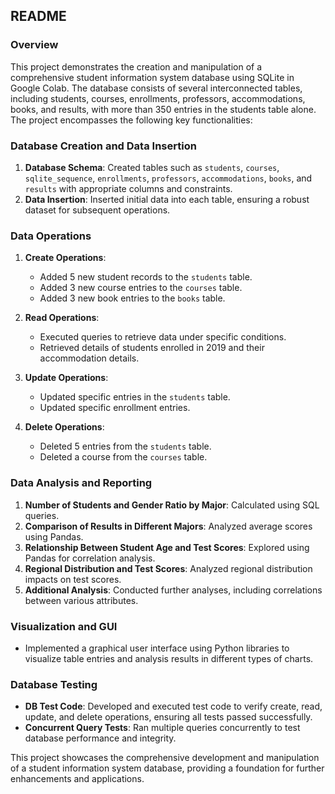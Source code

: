 ## README

### Overview

This project demonstrates the creation and manipulation of a comprehensive student information system database using SQLite in Google Colab. The database consists of several interconnected tables, including students, courses, enrollments, professors, accommodations, books, and results, with more than 350 entries in the students table alone. The project encompasses the following key functionalities:

### Database Creation and Data Insertion

1. **Database Schema**: Created tables such as `students`, `courses`, `sqlite_sequence`, `enrollments`, `professors`, `accommodations`, `books`, and `results` with appropriate columns and constraints.
2. **Data Insertion**: Inserted initial data into each table, ensuring a robust dataset for subsequent operations.

### Data Operations

1. **Create Operations**:
   - Added 5 new student records to the `students` table.
   - Added 3 new course entries to the `courses` table.
   - Added 3 new book entries to the `books` table.

2. **Read Operations**:
   - Executed queries to retrieve data under specific conditions.
   - Retrieved details of students enrolled in 2019 and their accommodation details.

3. **Update Operations**:
   - Updated specific entries in the `students` table.
   - Updated specific enrollment entries.

4. **Delete Operations**:
   - Deleted 5 entries from the `students` table.
   - Deleted a course from the `courses` table.

### Data Analysis and Reporting

1. **Number of Students and Gender Ratio by Major**: Calculated using SQL queries.
2. **Comparison of Results in Different Majors**: Analyzed average scores using Pandas.
3. **Relationship Between Student Age and Test Scores**: Explored using Pandas for correlation analysis.
4. **Regional Distribution and Test Scores**: Analyzed regional distribution impacts on test scores.
5. **Additional Analysis**: Conducted further analyses, including correlations between various attributes.

### Visualization and GUI

- Implemented a graphical user interface using Python libraries to visualize table entries and analysis results in different types of charts.

### Database Testing

- **DB Test Code**: Developed and executed test code to verify create, read, update, and delete operations, ensuring all tests passed successfully.
- **Concurrent Query Tests**: Ran multiple queries concurrently to test database performance and integrity.

This project showcases the comprehensive development and manipulation of a student information system database, providing a foundation for further enhancements and applications.
